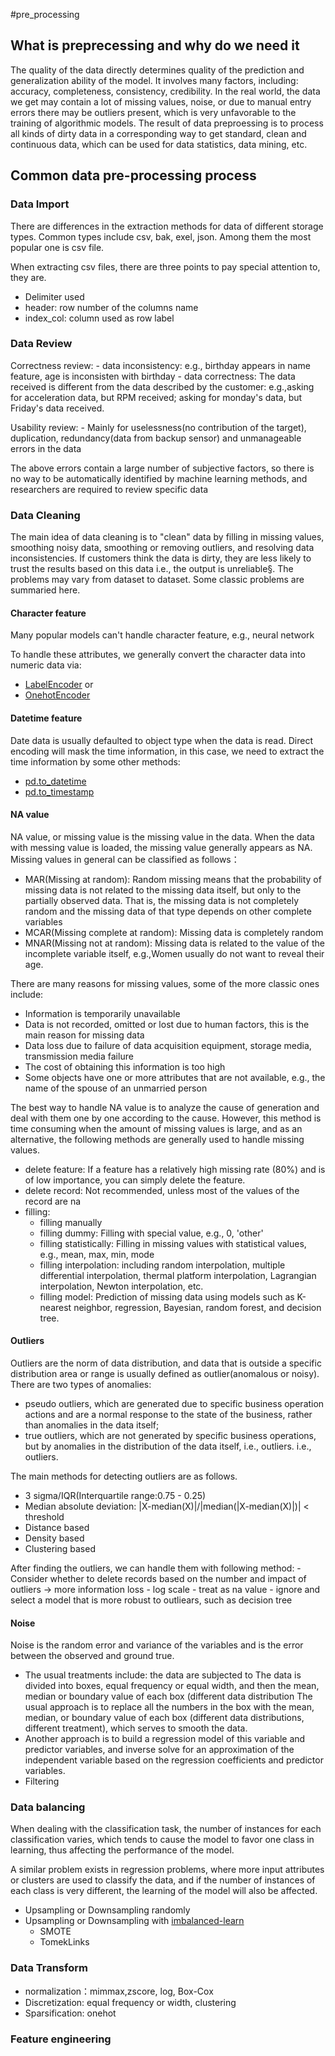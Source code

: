 #pre_processing
## What is preprecessing and why do we need it
The quality of the data directly determines quality of the prediction and generalization ability of the model. It involves many factors, including: accuracy, completeness, consistency, credibility. In the real world, the data we get may contain a lot of missing values, noise, or due to manual entry errors there may be outliers present, which is very unfavorable to the training of algorithmic models. The result of data preproessing is to process all kinds of dirty data in a corresponding way to get standard, clean and continuous data, which can be used for data statistics, data mining, etc.
## Common data pre-processing process 
### Data Import
There are differences in the extraction methods for data of different storage types. Common types include csv, bak, exel, json. Among them the most popular one is csv file.

When extracting csv files, there are three points to pay special attention to, they are.
- Delimiter used 
- header: row number of the columns name
- index_col: column used as row label

### Data Review
  Correctness review:
    - data inconsistency: e.g., birthday appears in name feature, age is inconsisten with birthday
    - data correctness: The data received is different from the data described by the customer: e.g.,asking for acceleration data, but RPM received; asking for monday's data, but Friday's data received.

  Usability review:
    - Mainly for uselessness(no contribution of the target), duplication, redundancy(data from backup sensor) and unmanageable errors in the data

The above errors contain a large number of subjective factors, so there is no way to be automatically identified by machine learning methods, and researchers are required to review specific data 

### Data Cleaning
The main idea of data cleaning is to "clean" data by filling in missing values, smoothing noisy data, smoothing or removing outliers, and resolving data inconsistencies. If customers think the data is dirty, they are less likely to trust the results based on this data i.e., the output is unreliable§.
The problems may vary from dataset to dataset. Some classic problems are summaried here.
#### Character feature
Many popular models can't handle character feature, e.g., neural network

To handle these attributes, we generally convert the character data into numeric data via:
-  <a href = 'https://scikit-learn.org/stable/modules/generated/sklearn.preprocessing.LabelEncoder.html'>LabelEncoder</a> or 
- <a href= 'https://scikit-learn.org/stable/modules/generated/sklearn.preprocessing.OneHotEncoder.html'>OnehotEncoder</a>

#### Datetime feature
Date data is usually defaulted to object type when the data is read. Direct encoding will mask the time information, in this case, we need to extract the time information by some other methods:
- <a href = 'https://pandas.pydata.org/pandas-docs/stable/reference/api/pandas.to_datetime.html'>pd.to_datetime</a>
- <a href = 'https://pandas.pydata.org/docs/reference/api/pandas.DataFrame.to_timestamp.html'>pd.to_timestamp</a>

####  NA value
NA value, or missing value is the missing value in the data. When the data with messing value is loaded, the missing value generally appears as NA. Missing values in general can be classified as follows：
- MAR(Missing at random): Random missing means that the probability of missing data is not related to the missing data itself, but only to the partially observed data. That is, the missing data is not completely random and the missing data of that type depends on other complete variables
- MCAR(Missing complete at random): Missing data is completely random
- MNAR(Missing not at random): Missing data is related to the value of the incomplete variable itself, e.g.,Women usually do not want to reveal their age.

There are many reasons for missing values, some of the more classic ones include:
- Information is temporarily unavailable
- Data is not recorded, omitted or lost due to human factors, this is the main reason for missing data
- Data loss due to failure of data acquisition equipment, storage media, transmission media failure
- The cost of obtaining this information is too high
- Some objects have one or more attributes that are not available, e.g., the name of the spouse of an unmarried person

The best way to handle NA value is to analyze the cause of generation and deal with them one by one according to the cause. However, this method is time consuming when the amount of missing values is large, and as an alternative, the following methods are generally used to handle missing values.
- delete feature: If a feature has a relatively high missing rate (80%) and is of low importance, you can simply delete the feature.
- delete record: Not recommended, unless most of the values of the record are na
- filling:
  - filling manually
  - filling dummy: Filling with special value, e.g., 0, 'other'
  - filling statistically: Filling in missing values with statistical values, e.g., mean, max, min, mode 
  - filling interpolation: including random interpolation, multiple differential interpolation, thermal platform interpolation, Lagrangian interpolation, Newton interpolation, etc.
  - filling model: Prediction of missing data using models such as K-nearest neighbor, regression, Bayesian, random forest, and decision tree. 

#### Outliers
Outliers are the norm of data distribution, and data that is outside a specific distribution area or range is usually defined as outlier(anomalous or noisy). There are two types of anomalies: 
- pseudo outliers, which are generated due to specific business operation actions and are a normal response to the state of the business, rather than anomalies in the data itself; 
- true outliers, which are not generated by specific business operations, but by anomalies in the distribution of the data itself, i.e., outliers. i.e., outliers. 

The main methods for detecting outliers are as follows.
- 3 sigma/IQR(Interquartile range:0.75 - 0.25)
- Median absolute deviation: |X-median(X)|/|median(|X-median(X)|)| < threshold
- Distance based 
- Density based
- Clustering based

After finding the outliers, we can handle them with following method:
    - Consider whether to delete records based on the number and impact of outliers ->  more information loss
    - log scale
    - treat as na value
    - ignore and select a model that is more robust to outliears, such as decision tree

#### Noise
Noise is the random error and variance of the variables and is the error between the observed and ground true. 

- The usual treatments include: the data are subjected to The data is divided into boxes, equal frequency or equal width, and then the mean, median or boundary value of each box (different data distribution The usual approach is to replace all the numbers in the box with the mean, median, or boundary value of each box (different data distributions, different treatment), which serves to smooth the data. 
- Another approach is to build a regression model of this variable and predictor variables, and inverse solve for an approximation of the independent variable based on the regression coefficients and predictor variables.
- Filtering
### Data balancing 
When dealing with the classification task, the number of instances for each classification varies, which tends to cause the model to favor one class in learning, thus affecting the performance of the model.

A similar problem exists in regression problems, where more input attributes or clusters are used to classify the data, and if the number of instances of each class is very different, the learning of the model will also be affected.
- Upsampling or Downsampling randomly
- Upsampling or Downsampling with <a href = 'https://imbalanced-learn.org/stable/references/index.html#api'>imbalanced-learn</a>
  - SMOTE
  - TomekLinks
### Data Transform
- normalization：mimmax,zscore, log, Box-Cox 
- Discretization: equal frequency or width, clustering
- Sparsification: onehot
### Feature engineering

